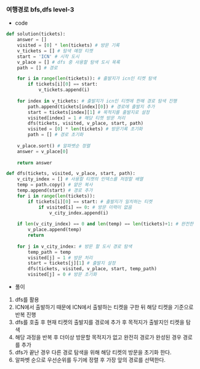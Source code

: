 ### 여행경로 bfs,dfs level-3

- code
``` python
def solution(tickets):
    answer = []
    visited = [0] * len(tickets) # 방문 기록
    v_tickets = [] # 탐색 예정 티켓
    start = 'ICN' # 시작 도시
    v_place = [] # dfs 중 사용할 탐색 도시 목록
    path = [] # 경로

    for i in range(len(tickets)): # 출발지가 icn인 티켓 탐색
        if tickets[i][0] == start:
            v_tickets.append(i)
            
    for index in v_tickets: # 출발지가 icn인 티켓에 한해 경로 탐색 진행
        path.append(tickets[index][0]) # 경로에 출발지 추가
        start = tickets[index][1] # 목적지를 출발지로 설정
        visited[index] = 1 # 해당 티켓 방문 처리
        dfs(tickets, visited, v_place, start, path)
        visited = [0] * len(tickets) # 방문기록 초기화
        path = [] # 경로 초기화
    
    v_place.sort() # 알파벳순 정렬
    answer = v_place[0]
    
    return answer

def dfs(tickets, visited, v_place, start, path):
    v_city_index = [] # 사용할 티켓의 인덱스를 저장할 배열
    temp = path.copy() # 얕은 복사
    temp.append(start) # 경로 추가
    for i in range(len(tickets)):
        if tickets[i][0] == start: # 출발지가 일치하는 티켓
            if visited[i] == 0: # 방문 이력이 없음
                v_city_index.append(i)
    
    if len(v_city_index) == 0 and len(temp) == len(tickets)+1: # 완전한 경로, 더이상 방문 X 경로 탐색 완료
        v_place.append(temp)
        return
    
    for j in v_city_index: # 방문 할 도시 경로 탐색
        temp_path = temp
        visited[j] = 1 # 방문 처리
        start = tickets[j][1] # 출발지 설정
        dfs(tickets, visited, v_place, start, temp_path)
        visited[j] = 0 # 방문 초기화
```

- 풀이
1. dfs를 활용
2. ICN에서 출발하기 때문에 ICN에서 출발하는 티켓을 구한 뒤 해당 티켓을 기준으로 반복 진행
3. dfs를 호출 후 현재 티켓의 출발지를 경로에 추가 후 목적지가 출발지인 티켓을 탐색
4. 해당 과정을 반복 후 더이상 방문할 목적지가 없고 완전히 경로가 완성된 경우 경로를 추가
5. dfs가 끝난 경우 다른 경로 탐색을 위해 해당 티켓의 방문을 초기화 한다.
6. 알파벳 순으로 우선순위를 두기에 정렬 후 가장 앞의 경로를 선택한다.
